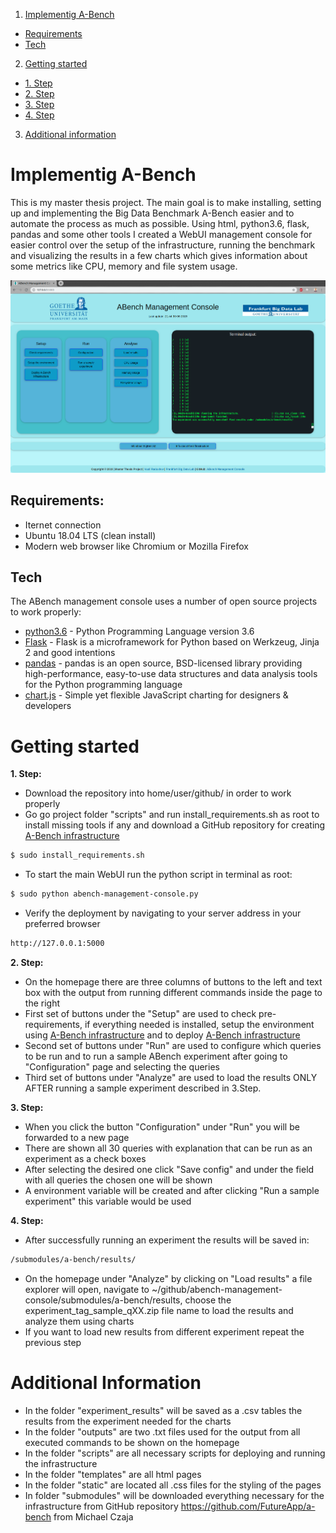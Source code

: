 1. [ Implementig A-Bench ](#implementing)
  - [ Requirements ](#req)
  - [ Tech ](#tech)
2. [ Getting started ](#get)
  - [ 1. Step ](#1st)
  - [ 2. Step ](#2nd)
  - [ 3. Step ](#3rd)
  - [ 4. Step ](#4th)
3. [ Additional information ](#add)

<a name="implementing"></a>
# Implementig A-Bench

This is my master thesis project. The main goal is to make installing, setting up and implementing the Big Data Benchmark A-Bench easier and to automate the process as much as possible.
Using html, python3.6, flask, pandas and some other tools I created a WebUI management console for easier control over the setup of the infrastructure, running the benchmark and visualizing the results in a few charts which gives information about some metrics like CPU, memory and file system usage.

![alt text](https://github.com/o7ka4aln1ka/abench-management-console/blob/master/ABench-Management-Console%20Homepage.png)


<a name="req"></a>
## Requirements:
*  Iternet connection
*  Ubuntu 18.04 LTS (clean install)
*  Modern web browser like Chromium or Mozilla Firefox
<a name="tech"></a>
## Tech
The ABench management console uses a number of open source projects to work properly:
* [python3.6] - Python Programming Language version 3.6
* [Flask] - Flask is a microframework for Python based on Werkzeug, Jinja 2 and good intentions
* [pandas] - pandas is an open source, BSD-licensed library providing high-performance, easy-to-use data structures and data analysis tools for the Python programming language
* [chart.js] - Simple yet flexible JavaScript charting for designers & developers

<a name="get"></a>
# Getting started
<a name="1st"></a>
**1. Step:**
* Download the repository into home/user/github/ in order to work properly
* Go go project folder "scripts" and run install_requirements.sh as root to install missing tools if any and download a GitHub repository for creating [A-Bench infrastructure]
```sh
$ sudo install_requirements.sh
```
* To start the main WebUI run the python script in terminal as root:
```sh
$ sudo python abench-management-console.py
```
* Verify the deployment by navigating to your server address in your preferred browser
```sh
http://127.0.0.1:5000
```
<a name="2nd"></a>
**2. Step:**
* On the homepage there are three columns of buttons to the left and text box with the output from running different commands inside the page to the right
* First set of buttons under the "Setup" are used to check pre-requirements, if everything needed is installed, setup the environment using [A-Bench infrastructure] and to deploy [A-Bench infrastructure]
* Second set of buttons under "Run" are used to configure which queries to be run and to run a sample ABench experiment after going to "Configuration" page and selecting the queries
* Third set of buttons under "Analyze" are used to load the results ONLY AFTER running a sample experiment described in 3.Step.

<a name="3rd"></a>
**3. Step:**
* When you click the button "Configuration" under "Run" you will be forwarded to a new page
* There are shown all 30 queries with explanation that can be run as an experiment as a check boxes
* After selecting the desired one click "Save config" and under the field with all queries the chosen one will be shown
* A environment variable will be created and after clicking "Run a sample experiment" this variable would be used

<a name="4th"></a>
**4. Step:**
* After successfully running an experiment the results will be saved in:
```sh
/submodules/a-bench/results/
```
* On the homepage under "Analyze" by clicking on "Load results" a file explorer will open, navigate to ~/github/abench-management-console/submodules/a-bench/results, choose the experiment_tag_sample_qXX.zip file name to load the results and analyze them using charts
* If you want to load new results from different experiment repeat the previous step

<a name="add"></a>
# Additional Information
* In the folder "experiment_results" will be saved as a .csv tables the results from the experiment needed for the charts
* In the folder "outputs" are two .txt files used for the output from all executed commands to be shown on the homepage
* In the folder "scripts" are all necessary scripts for deploying and running the infrastructure
* In the folder "templates" are all html pages
* In the folder "static" are located all .css files for the styling of the pages
* In folder "submodules" will be downloaded everything necessary for the infrastructure from GitHub repository https://github.com/FutureApp/a-bench from Michael Czaja

[//]: # (These are reference links used in the body of this note and get stripped out when the markdown processor does its job. There is no need to format nicely because it shouldn't be seen.)

   [python3.6]: <https://github.com/python>
   [Flask]: <https://github.com/pallets/flask>
   [chart.js]: <https://github.com/chartjs/Chart.js>
   [pandas]: <https://github.com/pandas-dev/pandas>
   [A-Bench infrastructure]: <https://github.com/FutureApp/a-bench>
